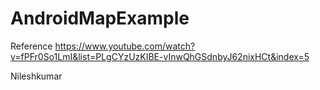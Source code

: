 # AndroidMapExample

Reference 
https://www.youtube.com/watch?v=fPFr0So1LmI&list=PLgCYzUzKIBE-vInwQhGSdnbyJ62nixHCt&index=5


Nileshkumar
